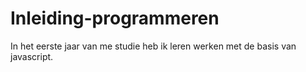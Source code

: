 # Inleiding-programmeren
In het eerste jaar van me studie heb ik leren werken met de basis van javascript.
